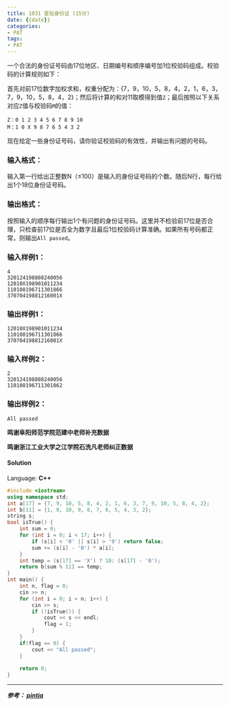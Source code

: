 ```yaml
---
title: 1031 查验身份证 (15分)
date: {{date}}
categories:
- PAT
tags:
- PAT
---
```

一个合法的身份证号码由17位地区、日期编号和顺序编号加1位校验码组成。校验码的计算规则如下：

首先对前17位数字加权求和，权重分配为：{7，9，10，5，8，4，2，1，6，3，7，9，10，5，8，4，2}；然后将计算的和对11取模得到值`Z`；最后按照以下关系对应`Z`值与校验码`M`的值：

    
    
    Z：0 1 2 3 4 5 6 7 8 9 10
    M：1 0 X 9 8 7 6 5 4 3 2
    

现在给定一些身份证号码，请你验证校验码的有效性，并输出有问题的号码。

### 输入格式：

输入第一行给出正整数N（≤100）是输入的身份证号码的个数。随后N行，每行给出1个18位身份证号码。

### 输出格式：

按照输入的顺序每行输出1个有问题的身份证号码。这里并不检验前17位是否合理，只检查前17位是否全为数字且最后1位校验码计算准确。如果所有号码都正常，则输出`All
passed`。

### 输入样例1：

    
    
    4
    320124198808240056
    12010X198901011234
    110108196711301866
    37070419881216001X
    

### 输出样例1：

    
    
    12010X198901011234
    110108196711301866
    37070419881216001X
    

### 输入样例2：

    
    
    2
    320124198808240056
    110108196711301862
    

### 输出样例2：

    
    
    All passed
    

**鸣谢阜阳师范学院范建中老师补充数据**

**鸣谢浙江工业大学之江学院石洗凡老师纠正数据**

#### Solution

Language: **C++**
```C++
#include <iostream>
using namespace std;
int a[17] = {7, 9, 10, 5, 8, 4, 2, 1, 6, 3, 7, 9, 10, 5, 8, 4, 2};
int b[11] = {1, 0, 10, 9, 8, 7, 6, 5, 4, 3, 2};
string s;
bool isTrue() {
    int sum = 0;
    for (int i = 0; i < 17; i++) {
        if (s[i] < '0' || s[i] > '9') return false;
        sum += (s[i] - '0') * a[i];
    }
    int temp = (s[17] == 'X') ? 10: (s[17] - '0');
    return b[sum % 11] == temp;
}
int main() {
    int n, flag = 0;
    cin >> n;
    for (int i = 0; i < n; i++) {
        cin >> s;
        if (!isTrue()) {
            cout << s << endl;
            flag = 1;
        }
    }
    if(flag == 0) {
        cout << "All passed";
    }
    
    return 0;
}
```
---
***参考：
[pintia](https://pintia.cn/problem-sets/994805260223102976/problems/994805290334011392)***
